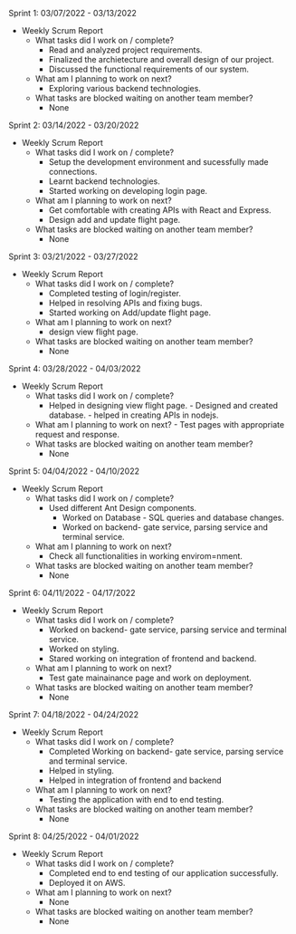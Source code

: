 Sprint 1: 03/07/2022 - 03/13/2022
- Weekly Scrum Report
	- What tasks did I work on / complete?
		- Read and analyzed project requirements.
		- Finalized the archietecture and overall design of our project.
		- Discussed the functional requirements of our system.
	- What am I planning to work on next?
		- Exploring various backend technologies.
	- What tasks are blocked waiting on another team member?
		- None


Sprint 2: 03/14/2022 - 03/20/2022
- Weekly Scrum Report
	- What tasks did I work on / complete?
		- Setup the development environment and sucessfully made connections.
		- Learnt backend technologies.
		- Started working on developing login page.
	- What am I planning to work on next?
		- Get comfortable with creating APIs with React and Express.
		- Design add and update flight page.
	- What tasks are blocked waiting on another team member?
		- None


Sprint 3: 03/21/2022 - 03/27/2022
- Weekly Scrum Report
	- What tasks did I work on / complete?
		- Completed testing of login/register.
		- Helped in resolving APIs and fixing bugs.
		- Started working on Add/update flight page.
	- What am I planning to work on next?
		- design view flight page.	 
	- What tasks are blocked waiting on another team member?
		- None



Sprint 4: 03/28/2022 - 04/03/2022
- Weekly Scrum Report
	- What tasks did I work on / complete?
		- Helped in designing view flight page.
                - Designed and created database.
                - helped in creating APIs in nodejs.
	- What am I planning to work on next?
                - Test pages with appropriate request and response.
	- What tasks are blocked waiting on another team member?
		- None



Sprint 5: 04/04/2022 - 04/10/2022
- Weekly Scrum Report
	- What tasks did I work on / complete?
		- Used different Ant Design components.
	    	- Worked on Database - SQL queries and database changes.
    		- Worked on backend- gate service, parsing service and terminal service.
	- What am I planning to work on next?
		- Check all functionalities in working envirom=nment.
	- What tasks are blocked waiting on another team member?
		- None


Sprint 6: 04/11/2022 - 04/17/2022
- Weekly Scrum Report
	- What tasks did I work on / complete?
		- Worked on backend- gate service, parsing service and terminal service.
		- Worked on styling.
		- Stared working on integration of frontend and backend.
	- What am I planning to work on next?
		- Test gate mainainance page and work on deployment.
	- What tasks are blocked waiting on another team member?
		- None



Sprint 7: 04/18/2022 - 04/24/2022
- Weekly Scrum Report
	- What tasks did I work on / complete?
		- Completed Working on backend- gate service, parsing service and terminal service.
		- Helped in styling.
		- Helped in integration of frontend and backend
	- What am I planning to work on next?
		- Testing the application with end to end testing.
	- What tasks are blocked waiting on another team member?
		- None



Sprint 8: 04/25/2022 - 04/01/2022
- Weekly Scrum Report
	- What tasks did I work on / complete?
		- Completed end to end testing of our application successfully.
		- Deployed it on AWS.
	- What am I planning to work on next?
		- None
	- What tasks are blocked waiting on another team member?
		- None


